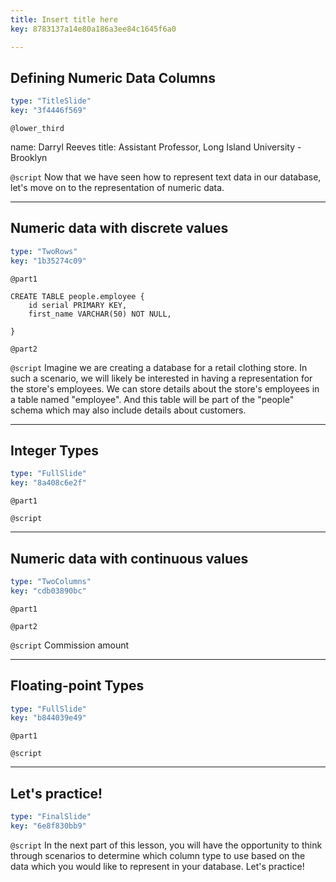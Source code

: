 ```yaml
---
title: Insert title here
key: 8783137a14e80a186a3ee84c1645f6a0

---
```

## Defining Numeric Data Columns

```yaml
type: "TitleSlide"
key: "3f4446f569"
```

`@lower_third`

name: Darryl Reeves
title: Assistant Professor, Long Island University - Brooklyn


`@script`
Now that we have seen how to represent text data in our database, let's move on to the representation of numeric data.


---
## Numeric data with discrete values

```yaml
type: "TwoRows"
key: "1b35274c09"
```

`@part1`
```
CREATE TABLE people.employee {
    id serial PRIMARY KEY,
    first_name VARCHAR(50) NOT NULL,
    
}
```


`@part2`



`@script`
Imagine we are creating a database for a retail clothing store. In such a scenario, we will likely be interested in having a representation for the store's employees. We can store details about the store's employees in a table named "employee". And this table will be part of the "people" schema which may also include details about customers.


---
## Integer Types

```yaml
type: "FullSlide"
key: "8a408c6e2f"
```

`@part1`



`@script`



---
## Numeric data with continuous values

```yaml
type: "TwoColumns"
key: "cdb03890bc"
```

`@part1`



`@part2`



`@script`
Commission amount


---
## Floating-point Types

```yaml
type: "FullSlide"
key: "b844039e49"
```

`@part1`



`@script`



---
## Let's practice!

```yaml
type: "FinalSlide"
key: "6e8f830bb9"
```

`@script`
In the next part of this lesson, you will have the opportunity to think through scenarios to determine which column type to use based on the data which you would like to represent in your database. Let's practice!

